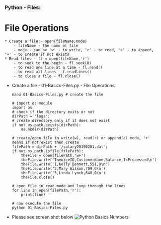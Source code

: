 ### Python - Files:
 # File Operations
    * Create a file - open(fileName,mode)
        - fileName - the name of file
        - mode - can be 'w' - to write, 'r' - to read, 'a' - to append, '+' - to create if not exists
    * Read files - fl = open(fileName,'r')
        - to seek to the begin - fl.seek(0)
        - to read one line at a time - fl.read()
        - to read all lines - f.readlines()
        - to close a file - fl.close()
    
 * Create a file - 01-Basics-Files.py - File Operations:
    
    ```
    nano 01-Basics-Files.py # create the file
    
    # import os module
    import os
    # check if the directory exits or not
    dirPath = 'logs';
    # create directory only if it does not exist
    if not os.path.exists(dirPath):
        os.mkdir(dirPath)

    # create/open file in write(w), read(r) or append(a) mode, '+' means if not exist then create
    filePath = dirPath + '/salary20190201.dat';
    if not os.path.isfile(filePath):
        theFile = open(filePath,'w+')
        theFile.write('InvoiceID,CustomerName,Balance,IsProcessed\n')
        theFile.write('1,Kelly Bennett,551,0\n')
        theFile.write('2,Mary Wilson,709,0\n')
        theFile.write('3,Linda Lynch,648,0\n')
        theFile.close()

    # open file in read mode and loop through the lines
    for line in open(filePath,'r'):
        print(line)

    # now execute the file 
    python 01-Basics-Files.py
    
    ```
  * Please see screen shot below
        ![Python Basics Numbers](./images/001-007-Basics-Files.png)